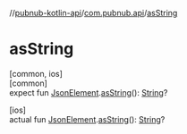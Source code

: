 //[pubnub-kotlin-api](../../index.md)/[com.pubnub.api](index.md)/[asString](as-string.md)

# asString

[common, ios]\
[common]\
expect fun [JsonElement](-json-element/index.md).[asString](as-string.md)(): [String](https://kotlinlang.org/api/latest/jvm/stdlib/kotlin/-string/index.html)?

[ios]\
actual fun [JsonElement](-json-element/index.md).[asString](as-string.md)(): [String](https://kotlinlang.org/api/latest/jvm/stdlib/kotlin/-string/index.html)?
